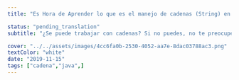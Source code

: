 ```yaml
---
title: "Es Hora de Aprender lo que es el manejo de cadenas (String) en java"

status: "pending_translation"
subtitle: "¿Se puede trabajar con cadenas? Si no puedes, no te preocupes aquí, aprenderás qué es una cadena y cómo trabajar con ellas."

cover: "../../assets/images/4cc6fa0b-2530-4052-aa7e-8dac03788ac3.png"
textColor: "white"
date: "2019-11-15"
tags: ["cadena","java",]
---
```


